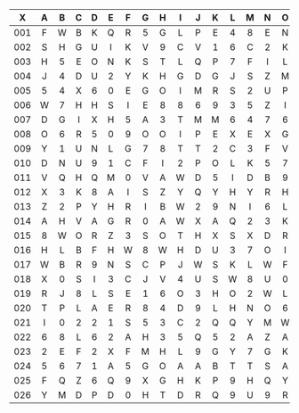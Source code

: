 |X|A|B|C|D|E|F|G|H|I|J|K|L|M|N|O|P|Q|R|S|T|U|V|W|X|Y|Z|
|:-------:|:-------:|:-------:|:-------:|:-------:|:-------:|:-------:|:-------:|:-------:|:-------:|:-------:|:-------:|:-------:|:-------:|:-------:|:-------:|:-------:|:-------:|:-------:|:-------:|:-------:|:-------:|:-------:|:-------:|:-------:|:-------:|:-------:|
|001|F|W|B|K|Q|R|5|G|L|P|E|4|8|E|N|I|1|5|8|2|7|9|2|3|V|C|
|002|S|H|G|U|I|K|V|9|C|V|1|6|C|2|K|N|T|1|4|E|4|1|M|4|5|Q|
|003|H|5|E|O|N|K|S|T|L|Q|P|7|F|I|L|H|R|U|W|0|R|G|4|3|E|N|
|004|J|4|D|U|2|Y|K|H|G|D|G|J|S|Z|M|L|L|3|K|K|C|M|I|T|B|L|
|005|5|4|X|6|0|E|G|O|I|M|R|S|2|U|P|Z|Z|N|9|X|U|I|1|N|I|D|
|006|W|7|H|H|S|I|E|8|8|6|9|3|5|Z|I|D|E|1|6|P|V|O|L|3|J|N|
|007|D|G|I|X|H|5|A|3|T|M|M|6|4|7|6|L|3|L|X|X|3|N|Q|B|S|0|
|008|O|6|R|5|0|9|O|O|I|P|E|X|E|X|G|Z|H|4|W|I|Q|U|A|Z|D|H|
|009|Y|1|U|N|L|G|7|8|T|T|2|C|3|F|V|X|B|S|2|4|T|S|0|F|T|H|
|010|D|N|U|9|1|C|F|I|2|P|O|L|K|5|7|4|R|M|C|2|F|J|7|T|J|J|
|011|V|Q|H|Q|M|0|V|A|W|D|5|I|D|B|9|I|B|3|4|G|J|S|5|Q|V|D|
|012|X|3|K|8|A|I|S|Z|Y|Q|Y|H|Y|R|H|Y|M|1|3|3|Z|E|9|Z|4|O|
|013|Z|2|P|Y|H|R|I|B|W|2|9|N|I|6|L|5|2|C|6|U|U|R|C|S|D|F|
|014|A|H|V|A|G|R|0|A|W|X|A|Q|2|3|K|E|Y|G|Z|0|M|5|W|U|E|M|
|015|8|W|O|R|Z|3|S|O|T|H|X|S|X|D|R|P|0|G|Q|F|Z|K|K|P|N|D|
|016|H|L|B|F|H|W|8|W|H|D|U|3|7|O|I|L|D|N|J|A|G|H|6|J|O|J|
|017|W|B|R|9|N|S|C|P|J|W|S|K|L|W|F|Z|I|2|R|D|D|H|U|P|Z|Q|
|018|X|0|S|I|3|C|J|V|4|U|S|W|8|U|0|W|X|9|H|A|0|D|N|A|Q|N|
|019|R|J|8|L|S|E|1|6|O|3|H|O|2|W|L|S|O|K|U|J|5|T|T|E|O|D|
|020|T|P|L|A|E|R|8|4|D|9|L|H|N|O|6|D|X|O|8|E|K|4|W|0|Z|0|
|021|I|0|2|2|1|S|5|3|C|2|Q|Q|Y|M|W|N|S|B|G|9|F|S|Y|V|4|N|
|022|6|8|L|6|2|A|H|3|5|Q|5|2|A|Z|A|R|D|2|D|9|F|B|A|0|R|8|
|023|2|E|F|2|X|F|M|H|L|9|G|Y|7|G|K|2|L|9|W|O|6|7|H|X|E|N|
|024|5|6|7|1|A|5|G|O|A|A|B|T|T|S|A|J|X|Q|D|7|5|C|R|0|3|L|
|025|F|Q|Z|6|Q|9|X|G|H|K|P|9|H|Q|Y|N|V|Y|U|R|H|H|U|4|A|0|
|026|Y|M|D|P|D|0|H|T|D|R|Q|9|U|9|R|F|H|P|0|9|1|M|Q|I|R|P|